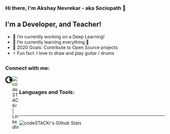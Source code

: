 ### Hi there, I'm Akshay Nevrekar - aka Sociopath 👋

## I'm a Developer, and Teacher!
- 🔭 I’m currently working on a Deep Learning!
- 🌱 I’m currently learning everything 🤣
- 🥅 2020 Goals: Contribute to Open Source projects
- ⚡ Fun fact: I love to draw and play guitar / drums

### Connect with me:

[<img align="left" alt="codeSTACKr.com" width="22px" src="https://raw.githubusercontent.com/iconic/open-iconic/master/svg/globe.svg" />][github]
[<img align="left" alt="codeSTACKr | LinkedIn" width="22px" src="https://cdn.jsdelivr.net/npm/simple-icons@v3/icons/linkedin.svg" />][linkedin]


<br />

### Languages and Tools:


<br />
<br />


---

<img align="left" alt="codeSTACKr's Github Stats" src="https://github-readme-stats.codestackr.vercel.app/api?username=codeSTACKr&show_icons=true&hide_border=true" />

[github]: https://github.com/sociopath00
[twitter]: https://twitter.com/codeSTACKr
[linkedin]: https://www.linkedin.com/in/akshay-nevrekar-68788374/
